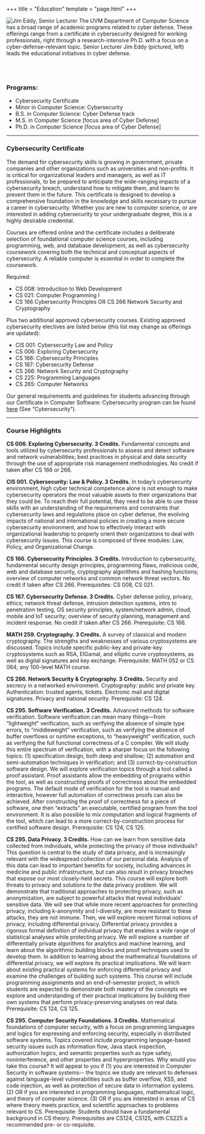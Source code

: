 +++
title = "Education"
template = "page.html"
+++

![Jim Eddy, Senior Lecturer](img/eddy.jpg)
The UVM Department of Computer Science has a broad range of academic programs related to cyber defense. These offerings range from a certificate in cybersecurity designed for working professionals, right through a research-intensive Ph.D. with a focus on a cyber-defense-relevant topic. 
Senior Lecturer Jim Eddy (pictured, left) leads the educational initiatives in cyber defense. 

<br/>
<br/>

### Programs: ###
- Cybersecurity Certificate
- Minor in Computer Science: Cybersecurity
- B.S. in Computer Science: Cyber Defense track
- M.S. in Computer Science [focus area of Cyber Defense]
- Ph.D. in Computer Science [focus area of Cyber Defense]

---
### Cybersecurity Certificate ### 

The demand for cybersecurity skills is growing in government, private companies and other organizations such as universities and non-profits. It is critical for organizational leaders and managers, as well as IT professionals, to be prepared to anticipate the wide-ranging impacts of a cybersecurity breach, understand how to mitigate them, and learn to prevent them in the future.
This certificate is designed to develop a comprehensive foundation in the knowledge and skills necessary to pursue a career in cybersecurity. Whether you are new to computer science, or are interested in adding cybersecurity to your undergraduate degree, this is a highly desirable credential.

Courses are offered online and the certificate includes a deliberate selection of foundational computer science courses, including programming, web, and database development, as well as cybersecurity coursework covering both the technical and conceptual aspects of cybersecurity. A reliable computer is essential in order to complete the coursework.

Required:
- CS 008: Introduction to Web Development
- CS 021: Computer Programming I
- CS 166 Cybersecurity Principles OR CS 266 Network Security and Cryptography

Plus two additional approved cybersecurity courses. Existing approved cybersecurity electives are listed below (this list may change as offerings are updated):
- CIS 001: Cybersecurity Law and Policy
- CS 006: Exploring Cybersecurity
- CS 166: Cybersecurity Principles
- CS 167: Cybersecurity Defense
- CS 266: Network Security and Cryptography
- CS 225: Programming Languages
- CS 265: Computer Networks

Our general requirements and guidelines for students advancing through our Certificate in Computer Software: Cybersecurity program can be found [here](https://learn.uvm.edu/program/certificate-in-computer-software/) (See “Cybersecurity”).

-------------------------------------------------
### Course Highlights ###
**CS 006. Exploring Cybersecurity. 3 Credits.**
Fundamental concepts and tools utilized by cybersecurity professionals to assess and detect software and network vulnerabilities; best practices in physical and data security through the use of appropriate risk management methodologies. No credit if taken after CS 166 or 266.

**CIS 001. Cybersecurity: Law & Policy. 3 Credits.**
In today’s cybersecurity environment, high cyber technical competence alone is not enough to make cybersecurity operators the most valuable assets to their organizations that they could be. To reach their full potential, they need to be able to use these skills with an understanding of the requirements and constraints that cybersecurity laws and regulations place on cyber defense, the evolving impacts of national and international policies in creating a more secure cybersecurity environment, and how to effectively interact with organizational leadership to properly orient their organizations to deal with cybersecurity issues. This course is composed of three modules: Law, Policy, and Organizational Change.

**CS 166. Cybersecurity Principles. 3 Credits.**
Introduction to cybersecurity, fundamental security design principles, programming flaws, malicious code, web and database security, cryptography algorithms and hashing functions; overview of computer networks and common network threat vectors. No credit if taken after CS 266. Prerequisites: CS 008, CS 021.

**CS 167. Cybersecurity Defense. 3 Credits.**
Cyber defense policy, privacy, ethics; network threat defense, intrusion detection systems, intro to penetration testing, OS security principles, system/network admin, cloud, mobile and IoT security; overview of security planning, management and incident response. No credit if taken after CS 266. Prerequisite: CS 166.

**MATH 259. Cryptography. 3 Credits.**
A survey of classical and modern cryptography. The strengths and weaknesses of various cryptosystems are discussed. Topics include specific public-key and private-key cryptosystems such as RSA, ElGamal, and elliptic curve cryptosystems, as well as digital signatures and key exchange. Prerequisite: MATH 052 or CS 064; any 100-level MATH course. 

**CS 266. Network Security & Cryptography. 3 Credits.**
Security and secrecy in a networked environment. Cryptography: public and private key. Authentication: trusted agents, tickets. Electronic mail and digital signatures. Privacy and national security. Prerequisite: CS 124.

**CS 295. Software Verification. 3 Credits.**
Advanced methods for software verification. Software verification can mean many things—from “lightweight” verification, such as verifying the absence of simple type errors, to “middleweight” verification, such as verifying the absence of buffer overflows or runtime exceptions, to “heavyweight” verification, such as verifying the full functional correctness of a C compiler. We will study this entire spectrum of verification, with a sharper focus on the following topics: (1) specification design, both deep and shallow; (2) automation and semi-automation techniques in verification; and (3) correct-by-construction software design. We will explore verification topics through a tool called a proof assistant. Proof assistants allow the embedding of programs within the tool, as well as constructing proofs of correctness about the embedded programs. The default mode of verification for the tool is manual and interactive, however full automation of correctness proofs can also be achieved. After constructing the proof of correctness for a piece of software, one then “extracts” an executable, certified program from the tool environment. It is also possible to mix computation and logical fragments of the tool, which can lead to a more correct-by-construction process for certified software design. Prerequisite: CS 124, CS 125.

**CS 295. Data Privacy. 3 Credits.**
How can we learn from sensitive data collected from individuals, while protecting the privacy of those individuals? This question is central to the study of data privacy, and is increasingly relevant with the widespread collection of our personal data. Analysis of this data can lead to important benefits for society, including advances in medicine and public infrastructure, but can also result in privacy breaches that expose our most closely-held secrets. This course will explore both threats to privacy and solutions to the data privacy problem. We will demonstrate that traditional approaches to protecting privacy, such as anonymization, are subject to powerful attacks that reveal individuals’ sensitive data. We will see that while more recent approaches for protecting privacy, including k-anonymity and l-diversity, are more resistant to these attacks, they are not immune. Then, we will explore recent formal notions of privacy, including differential privacy. Differential privacy provides a rigorous formal definition of individual privacy that enables a wide range of statistical analyses while protecting privacy. We will explore a number of differentially private algorithms for analytics and machine learning, and learn about the algorithmic building blocks and proof techniques used to develop them. In addition to learning about the mathematical foundations of differential privacy, we will explore its practical implications. We will learn about existing practical systems for enforcing differential privacy and examine the challenges of building such systems. This course will include programming assignments and an end-of-semester project, in which students are expected to demonstrate both mastery of the concepts we explore and understanding of their practical implications by building their own systems that perform privacy-preserving analyses on real data. Prerequisite: CS 124, CS 125.

**CS 295. Computer Security Foundations. 3 Credits.**
Mathematical foundations of computer security, with a focus on programming languages and logics for expressing and enforcing security, especially in distributed software systems. Topics covered include programming language-based security issues such as information flow, Java stack inspection, authorization logics, and semantic properties such as type safety, noninterference, and other properties and hyperproperties. Why would you take this course? It will appeal to you if (1) you are interested in Computer Security in software systems-- the topics we study are relevant to defenses against language-level vulnerabilities such as buffer overflow, XSS, and code injection, as well as protection of secure data in information systems. (2) OR if you are interested in programming languages, mathematical logic, and theory of computer science. (3) OR if you are interested in areas of CS where theory meets practice, and scientific approaches to problems relevant to CS. Prerequisite: Students should have a fundamental background in CS theory. Prerequisites are CS124, CS125, with CS225 a recommended pre- or co-requisite.

